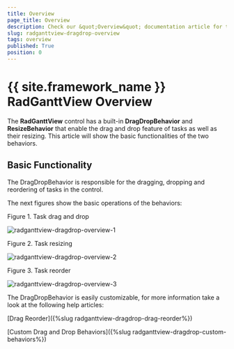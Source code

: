 ```yaml
---
title: Overview
page_title: Overview
description: Check our &quot;Overview&quot; documentation article for the RadGanttView {{ site.framework_name }} control.
slug: radganttview-dragdrop-overview
tags: overview
published: True
position: 0
---
```


# {{ site.framework_name }} RadGanttView Overview

The __RadGanttView__ control has a built-in __DragDropBehavior__ and __ResizeBehavior__ that enable the drag and drop feature of tasks as well as their resizing. This article will show the basic functionalities of the two behaviors.

## Basic Functionality

The DragDropBehavior is responsible for the dragging, dropping and reordering of tasks in the control.

The next figures show the basic operations of the behaviors:

Figure 1. Task drag and drop

![radganttview-dragdrop-overview-1](images/radganttview-dragdrop-overview-1.jpg)

Figure 2. Task resizing

![radganttview-dragdrop-overview-2](images/radganttview-dragdrop-overview-2.jpg)

 Figure 3. Task reorder
 
 ![radganttview-dragdrop-overview-3](images/radganttview-dragdrop-overview-3.jpg)

The DragDropBehavior is easily customizable, for more information take a look at the following help articles:

[Drag Reorder]({%slug radganttview-dragdrop-drag-reorder%})

[Custom Drag and Drop Behaviors]({%slug radganttview-dragdrop-custom-behaviors%})
